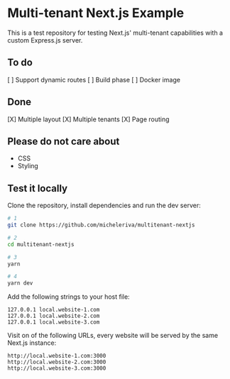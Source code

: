 # Multi-tenant Next.js Example

This is a test repository for testing Next.js' multi-tenant capabilities with a custom Express.js server.

## To do
[ ] Support dynamic routes
[ ] Build phase
[ ] Docker image

## Done
[X] Multiple layout
[X] Multiple tenants
[X] Page routing

## Please do not care about
- CSS
- Styling

## Test it locally

Clone the repository, install dependencies and run the dev server:

```bash
# 1
git clone https://github.com/micheleriva/multitenant-nextjs

# 2
cd multitenant-nextjs

# 3
yarn

# 4
yarn dev
```

Add the following strings to your host file:

```
127.0.0.1 local.website-1.com
127.0.0.1 local.website-2.com
127.0.0.1 local.website-3.com
```

Visit on of the following URLs, every website will be served by the same Next.js instance:

```
http://local.website-1.com:3000
http://local.website-2.com:3000
http://local.website-3.com:3000
```